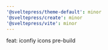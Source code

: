 ```yaml
---
'@sveltepress/theme-default': minor
'@sveltepress/create': minor
'@sveltepress/vite': minor
---
```


feat: iconfiy icons pre-build
